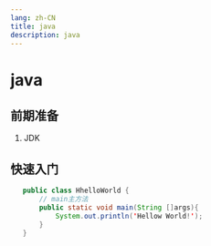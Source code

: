 ```yaml
---
lang: zh-CN
title: java
description: java
---
```


# java

## 前期准备

1. JDK


## 快速入门


```java
   public class HhelloWorld {
       // main主方法
       public static void main(String []args){
           System.out.println('Hellow World!');
       }
   }
```